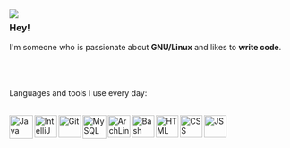 <img align="left" src="https://i.imgur.com/OTki1kD.png">

### Hey!

I'm someone who is passionate about **GNU/Linux** and likes to **write code**.

<br>
<br>
<br>
Languages and tools I use every day:
<br>
<br>

<img align="left" alt="Java" width="42px" src="https://camo.githubusercontent.com/ec75fffa4a003fa9ea6ba393834fdbf4fab55e5252776c41024e811a351fdec7/68747470733a2f2f7777772e766563746f726c6f676f2e7a6f6e652f6c6f676f732f6a6176612f6a6176612d69636f6e2e737667" 
/>
<img align="left" alt="IntelliJ IDEA" width="40px" src="https://upload.wikimedia.org/wikipedia/commons/thumb/9/9c/IntelliJ_IDEA_Icon.svg/1200px-IntelliJ_IDEA_Icon.svg.png" 
/>
<img align="left" alt="Git" width="40px" src="https://camo.githubusercontent.com/fbfcb9e3dc648adc93bef37c718db16c52f617ad055a26de6dc3c21865c3321d/68747470733a2f2f7777772e766563746f726c6f676f2e7a6f6e652f6c6f676f732f6769742d73636d2f6769742d73636d2d69636f6e2e737667" 
/>
<img align="left" alt="MySQL" width="42px" src="https://pngimg.com/uploads/mysql/mysql_PNG23.png"
/>
<img align="left" alt="ArchLinux" width="40px" src="https://upload.wikimedia.org/wikipedia/commons/thumb/a/a5/Archlinux-icon-crystal-64.svg/1024px-Archlinux-icon-crystal-64.svg.png"
/>
<img align="left" alt="Bash" width="40px" src="https://upload.wikimedia.org/wikipedia/commons/thumb/4/4b/Bash_Logo_Colored.svg/1024px-Bash_Logo_Colored.svg.png"
/>
<img align="left" alt="HTML" width="40px" src="https://i.imgur.com/FSElFpE.png"
/>
<img align="left" alt="CSS" width="40px" src="https://i.imgur.com/vbssNFj.png"
/>
<img align="left" alt="JS" width="40px" src="https://i.imgur.com/0pgacpD.png"
/>
